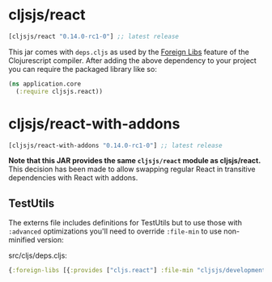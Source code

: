 # cljsjs/react

```clojure
[cljsjs/react "0.14.0-rc1-0"] ;; latest release
```

This jar comes with `deps.cljs` as used by the [Foreign Libs][flibs] feature
of the Clojurescript compiler. After adding the above dependency to your project
you can require the packaged library like so:

```clojure
(ns application.core
  (:require cljsjs.react))
```

# cljsjs/react-with-addons

```clojure
[cljsjs/react-with-addons "0.14.0-rc1-0"] ;; latest release
```

**Note that this JAR provides the same `cljsjs/react` module as
cljsjs/react.** This decision has been made to allow swapping regular
React in transitive dependencies with React with addons.

## TestUtils

The externs file includes definitions for TestUtils but to use those with `:advanced`
optimizations you'll need to override `:file-min` to use non-minified version:

src/cljs/deps.cljs:
```clj
{:foreign-libs [{:provides ["cljs.react"] :file-min "cljsjs/development/react-with-addons.inc.js"}}
```

[flibs]: https://github.com/clojure/clojurescript/wiki/Packaging-Foreign-Dependencies
